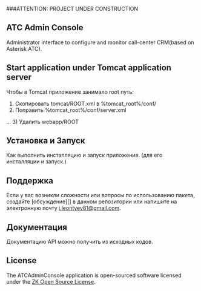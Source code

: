 ###ATTENTION: PROJECT UNDER CONSTRUCTION

## ATC Admin Console
Administrator interface to configure and monitor call-center CRM(based on Asterisk ATC).

## Start application under Tomcat application server
Чтобы в Tomcat приложение занимало root путь:
1) Скопировать tomcat/ROOT.xml в %tomcat_root%/conf/
2) Поправить %tomcat_root%/conf/server.xml
<Host name="hostname"  appBase="webapps" unpackWARs="true" autoDeploy="true">
	<Context docBase="admin-console" path="/" reloadable="true"/>
...
3) Удалить webapp/ROOT


## Установка и Запуск
Как выполнить инсталляцию и запуск приложения.
(для его инсталляции и запуск.)

## Поддержка
Если у вас возникли сложности или вопросы по использованию пакета, создайте 
[обсуждение][] в данном репозитории или напишите на электронную почту 
<i.leontyev81@gmail.com>.

## Документация
Документацию API можно получить из исходных кодов.

## License
The ATCAdminConsole application is open-sourced software licensed under the [ZK Open Source License](https://www.zkoss.org/license/gpl).

